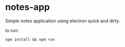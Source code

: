 # notes-app

Simple notes application using electron quick and dirty.

to run:
```
npm install && npm run
```
